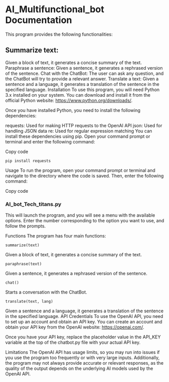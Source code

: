 ﻿# AI_Multifunctional_bot Documentation



This program provides the following functionalities:

## Summarize text:
Given a block of text, it generates a concise summary of the text.
Paraphrase a sentence: Given a sentence, it generates a rephrased version of the sentence.
Chat with the ChatBot: The user can ask any question, and the ChatBot will try to provide a relevant answer.
Translate a text: Given a sentence and a language, it generates a translation of the sentence in the specified language.
Installation
To use this program, you will need Python 3.x installed on your system. You can download and install it from the official Python website: https://www.python.org/downloads/.

Once you have installed Python, you need to install the following dependencies:

requests: Used for making HTTP requests to the OpenAI API
json: Used for handling JSON data
re: Used for regular expression matching
You can install these dependencies using pip. Open your command prompt or terminal and enter the following command:

Copy code
```
pip install requests
```
Usage
To run the program, open your command prompt or terminal and navigate to the directory where the code is saved. Then, enter the following command:

Copy code
### AI_bot_Tech_titans.py
This will launch the program, and you will see a menu with the available options. Enter the number corresponding to the option you want to use, and follow the prompts.

Functions
The program has four main functions:

```
summarize(text)
```
Given a block of text, it generates a concise summary of the text.
```
paraphrase(text)
```
Given a sentence, it generates a rephrased version of the sentence.
```
chat()
```
Starts a conversation with the ChatBot.
```
translate(text, lang)
```
Given a sentence and a language, it generates a translation of the sentence in the specified language.
API Credentials
To use the OpenAI API, you need to set up an account and obtain an API key. You can create an account and obtain your API key from the OpenAI website: https://openai.com/.

Once you have your API key, replace the placeholder value in the API_KEY variable at the top of the chatbot.py file with your actual API key.

Limitations
The OpenAI API has usage limits, so you may run into issues if you use the program too frequently or with very large inputs. Additionally, the program may not always provide accurate or relevant responses, as the quality of the output depends on the underlying AI models used by the OpenAI API.
